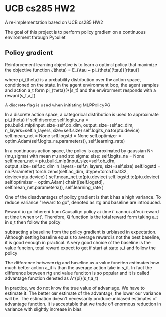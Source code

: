 # UCB cs285 HW2

A re-implementation based on UCB cs285 HW2

The goal of this project is to perform policy gradient on a continuous environment through Pybullet

## Policy gradient
Reinforcement learning objective is to learn a optimal policy that maximize the objective function
J(theta) = E_{\tau ~ pi_{theta}(\tau)}[r(tau)]

where pi_{theta} is a probability distribution over the action space, conditioned on the state. In the agent environment loop, the agent samples and action a_t form pi_{theta}(*|s_t) and the environment responds with a reward(s_t,a_t)

A discrete flag is used when initiating MLPPolicyPG:

In a discrete action space, a categorical distribution is used to approximate pi_{theta}
if self.discrete:
            self.logits_na = ptu.build_mlp(input_size=self.ob_dim,
                                           output_size=self.ac_dim,
                                           n_layers=self.n_layers,
                                           size=self.size)
            self.logits_na.to(ptu.device)
            self.mean_net = None
            self.logstd = None
            self.optimizer = optim.Adam(self.logits_na.parameters(),
                                        self.learning_rate)


In a continuous action space, the policy is approximated by gaussian N~(mu,sigma) with mean mu and std sigma: 
else:
            self.logits_na = None
            self.mean_net = ptu.build_mlp(input_size=self.ob_dim,
                                      output_size=self.ac_dim,
                                      n_layers=self.n_layers, size=self.size)
            self.logstd = nn.Parameter(
                torch.zeros(self.ac_dim, dtype=torch.float32, device=ptu.device)
            )
            self.mean_net.to(ptu.device)
            self.logstd.to(ptu.device)
            self.optimizer = optim.Adam(
                chain([self.logstd], self.mean_net.parameters()),
                self.learning_rate
            )
            
One of the disadvantages of policy gradient is that it has a high variance. To reduce variance "reward to go", denoted as rtg and baseline are introduced.

Reward to go inherent from Causality: policy at time t' cannot affect reward at time t when t<t'. Therefore, Q function is the total reward form taking a_t in s_t then follow the policy

subtracting a baseline from the policy gradient is unbiased in expectation. Although setting baseline equals to average reward is not the best baseline, it is good enough in practical. A very good choice of the baseline is  the value funcion, total reward expect to get if start at state s_t and follow the policy

The difference between rtg and baseline as a value function estimates how much better action a_it is than the average action take in s_it. In fact the difference between rtg and value funciton is so popular and it is called advantage function denoted as A^{pi}(s_t,a_t)

In practice, we do not know the true value of advantage. We have to estimate it. The better our estimate of the advantage, the lower our variance will be. The estimation doesn't necessarily produce unbiased estimates of advantage function. It is acceptable that we trade off enormous reduction in variance with slightly increase in bias 


